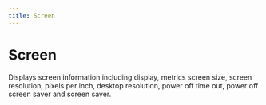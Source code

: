 ```yaml
---
title: Screen
---
```


# Screen


Displays screen information including display, metrics screen size, screen resolution, pixels per inch, desktop resolution, power off time out, power off screen saver and screen saver.
